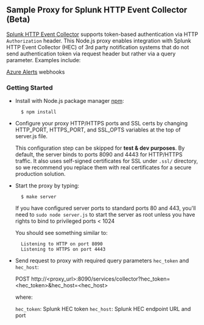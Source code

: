 ## Sample Proxy for Splunk HTTP Event Collector (Beta)
[Splunk HTTP Event Collector](http://dev.splunk.com/view/SP-CAAAE6P) supports token-based authentication via HTTP `Authorization` header. This Node.js proxy enables integration with Splunk HTTP Event Collector (HEC) of 3rd party notification systems that do not send authentication token via request header but rather via a query parameter. Examples include:

[Azure Alerts](https://azure.microsoft.com/en-us/documentation/articles/insights-webhooks-alerts/) webhooks

### Getting Started
* Install with Node.js package manager [npm](http://npmjs.org/):

        $ npm install

* Configure your proxy HTTP/HTTPS ports and SSL certs by changing HTTP_PORT, HTTPS_PORT, and SSL_OPTS variables at the top of server.js file.
	
	This configuration step can be skipped for **test & dev purposes**. By default, the server binds to ports 8090 and 4443 for HTTP/HTTPS traffic. It also uses self-signed certificates for SSL under `.ssl/` directory, so we recommend you replace them with real certificates for a secure production solution.

* Start the proxy by typing:

		$ make server
		
	If you have configured server ports to standard ports 80 and 443, you'll need to `sudo node server.js` to start the server as root unless you have rights to bind to privileged ports < 1024
	
	You should see something similar to:

    	Listening to HTTP on port 8090
    	Listening to HTTPS on port 4443

* Send request to proxy with required query parameters `hec_token` and `hec_host`:

	POST http://<proxy_url>:8090/services/collector?hec_token=<hec_token>&hec_host=<hec_host>

	where:

	`hec_token`: Splunk HEC token
	`hec_host`: Splunk HEC endpoint URL and port